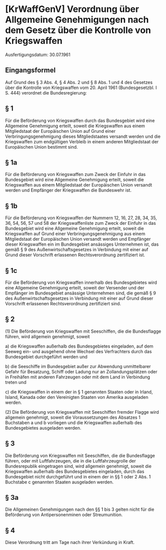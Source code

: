 # [KrWaffGenV] Verordnung über Allgemeine Genehmigungen nach dem Gesetz über die Kontrolle von Kriegswaffen

Ausfertigungsdatum: 30.07.1961

 

## Eingangsformel

Auf Grund des § 3 Abs. 4, § 4 Abs. 2 und § 8 Abs. 1 und 4 des Gesetzes über die Kontrolle von Kriegswaffen vom 20. April 1961 (Bundesgesetzbl. I S. 444) verordnet die Bundesregierung:


## § 1

Für die Beförderung von Kriegswaffen durch das Bundesgebiet wird eine Allgemeine Genehmigung erteilt, soweit die Kriegswaffen aus einem Mitgliedstaat der Europäischen Union auf Grund einer Verbringungsgenehmigung dieses Mitgliedstaates versandt werden und die Kriegswaffen zum endgültigen Verbleib in einem anderen Mitgliedstaat der Europäischen Union bestimmt sind.


## § 1a

Für die Beförderung von Kriegswaffen zum Zweck der Einfuhr in das Bundesgebiet wird eine Allgemeine Genehmigung erteilt, soweit die Kriegswaffen aus einem Mitgliedstaat der Europäischen Union versandt werden und Empfänger der Kriegswaffen die Bundeswehr ist.


## § 1b

Für die Beförderung von Kriegswaffen der Nummern 12, 16, 27, 28, 34, 35, 36, 54, 56, 57 und 58 der Kriegswaffenliste zum Zweck der Einfuhr in das Bundesgebiet wird eine Allgemeine Genehmigung erteilt, soweit die Kriegswaffen auf Grund einer Verbringungsgenehmigung aus einem Mitgliedstaat der Europäischen Union versandt werden und Empfänger dieser Kriegswaffen ein im Bundesgebiet ansässiges Unternehmen ist, das gemäß § 9 des Außenwirtschaftsgesetzes in Verbindung mit einer auf Grund dieser Vorschrift erlassenen Rechtsverordnung zertifiziert ist.


## § 1c

Für die Beförderung von Kriegswaffen innerhalb des Bundesgebietes wird eine Allgemeine Genehmigung erteilt, soweit der Versender und der Empfänger im Bundesgebiet ansässige Unternehmen sind, die gemäß § 9 des Außenwirtschaftsgesetzes in Verbindung mit einer auf Grund dieser Vorschrift erlassenen Rechtsverordnung zertifiziert sind.


## § 2

(1) Die Beförderung von Kriegswaffen mit Seeschiffen, die die Bundesflagge führen, wird allgemein genehmigt, soweit

a) die Kriegswaffen außerhalb des Bundesgebietes eingeladen, auf dem Seeweg ein- und ausgehend ohne Wechsel des Verfrachters durch das Bundesgebiet durchgeführt werden und

b) die Seeschiffe im Bundesgebiet außer zur Abwendung unmittelbarer Gefahr für Besatzung, Schiff oder Ladung nur an Zollandungsplätzen oder in Freihäfen mit anderen Fahrzeugen oder mit dem Land in Verbindung treten und

c) die Kriegswaffen in einem der in § 1 genannten Staaten oder in Irland, Island, Kanada oder den Vereinigten Staaten von Amerika ausgeladen werden.

(2) Die Beförderung von Kriegswaffen mit Seeschiffen fremder Flagge wird allgemein genehmigt, soweit die Voraussetzungen des Absatzes 1 Buchstaben a und b vorliegen und die Kriegswaffen außerhalb des Bundesgebietes ausgeladen werden.


## § 3

Die Beförderung von Kriegswaffen mit Seeschiffen, die die Bundesflagge führen, oder mit Luftfahrzeugen, die in die Luftfahrzeugrolle der Bundesrepublik eingetragen sind, wird allgemein genehmigt, soweit die Kriegswaffen außerhalb des Bundesgebietes eingeladen, durch das Bundesgebiet nicht durchgeführt und in einem der in §§ 1 oder 2 Abs. 1 Buchstabe c genannten Staaten ausgeladen werden.


## § 3a

Die Allgemeinen Genehmigungen nach den §§ 1 bis 3 gelten nicht für die Beförderung von Antipersonenminen oder Streumunition.


## § 4

Diese Verordnung tritt am Tage nach ihrer Verkündung in Kraft.
